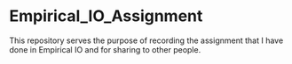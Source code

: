 # Empirical_IO_Assignment
This repository serves the purpose of recording the assignment that I have done in Empirical IO and for sharing to other people.
